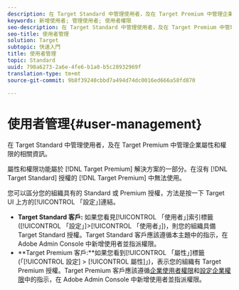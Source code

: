 ```yaml
---
description: 在 Target Standard 中管理使用者，及在 Target Premium 中管理企業屬性和權限的相關資訊。
keywords: 新增使用者; 管理使用者; 使用者權限
seo-description: 在 Target Standard 中管理使用者，及在 Target Premium 中管理企業屬性和權限的相關資訊。
seo-title: 使用者管理
solution: Target
subtopic: 快速入門
title: 使用者管理
topic: Standard
uuid: 798a6273-2a6e-4fe6-b1a0-b5c28932969f
translation-type: tm+mt
source-git-commit: 9b8f39240cbbd7a494d74dc0016ed666a58fd870

---
```



# 使用者管理{#user-management}

在 Target Standard 中管理使用者，及在 Target Premium 中管理企業屬性和權限的相關資訊。

屬性和權限功能屬於 [!DNL Target Premium] 解決方案的一部分。在沒有 [!DNL Target Standard] 授權的 [!DNL Target Premium] 中無法使用。

您可以區分您的組織具有的 Standard 或 Premium 授權，方法是按一下 Target UI 上方的[!UICONTROL 「設定」]連結。

* **Target Standard 客戶:** 如果您看見[!UICONTROL 「使用者」]索引標籤 ([!UICONTROL 「設定」]&gt;[!UICONTROL 「使用者」])，則您的組織具備 Target Standard 授權。Target Standard 客戶應該遵循本主題中的指示，在 Adobe Admin Console 中新增使用者並指派權限。
* **Target Premium 客戶:**如果您看到[!UICONTROL 「屬性」]標籤 (「[!UICONTROL 設定] &gt; [!UICONTROL 屬性]」)，表示您的組織有 Target Premium 授權。Target Premium 客戶應該遵循[企業使用者權限](../../administrating-target/c-user-management/property-channel/property-channel.md#concept_E396B16FA2024ADBA27BC056138F9838)和[設定企業權限](../../administrating-target/c-user-management/property-channel/properties-overview.md#concept_22F2855DBF0D4754B9460F5D68749C71)中的指示，在 Adobe Admin Console 中新增使用者並指派權限。

